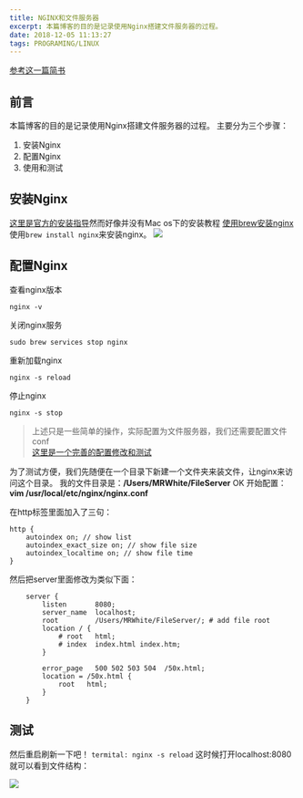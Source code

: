 ```yaml
---
title: NGINX和文件服务器
excerpt: 本篇博客的目的是记录使用Nginx搭建文件服务器的过程。
date: 2018-12-05 11:13:27
tags: PROGRAMING/LINUX
---
```



[参考这一篇简书](https://www.jianshu.com/p/95602720e7c8)
## 前言
本篇博客的目的是记录使用Nginx搭建文件服务器的过程。
主要分为三个步骤：
1. 安装Nginx
2. 配置Nginx
3. 使用和测试
	
## 安装Nginx
[这里是官方的安装指导](https://www.nginx.com/resources/wiki/start/topics/tutorials/install/)然而好像并没有Mac os下的安装教程
[使用brew安装nginx](https://www.jianshu.com/p/6c7cb820a020)
使用`brew install nginx`来安装nginx。
![](/images/Nginx与文件服务器1.png)
## 配置Nginx
查看nginx版本

```
nginx -v
```

关闭nginx服务

```
sudo brew services stop nginx
```

重新加载nginx

```
nginx -s reload
```

停止nginx

 ```
 nginx -s stop
 ```
 

> 上述只是一些简单的操作，实际配置为文件服务器，我们还需要配置文件conf  
> [这里是一个完善的配置修改和测试](http://www.cnblogs.com/toSeek/p/6183250.html)  

为了测试方便，我们先随便在一个目录下新建一个文件夹来装文件，让nginx来访问这个目录。
我的文件目录是：**/Users/MRWhite/FileServer**
OK 开始配置：
**vim /usr/local/etc/nginx/nginx.conf**

在http标签里面加入了三句：

```
http {
    autoindex on; // show list
    autoindex_exact_size on; // show file size
    autoindex_localtime on; // show file time
}
```

然后把server里面修改为类似下面：

```
    server {
        listen       8080;
        server_name  localhost;
        root	     /Users/MRWhite/FileServer/; # add file root
        location / {
            # root   html;
            # index  index.html index.htm;
        }

        error_page   500 502 503 504  /50x.html;
        location = /50x.html {
            root   html;
        }
    }
```

## 测试
然后重启刷新一下吧！
`termital: nginx -s reload`
这时候打开localhost:8080就可以看到文件结构：

![](/images/Nginx与文件服务器2.png)